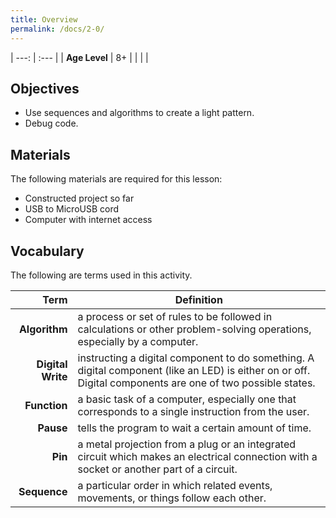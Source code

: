 ```yaml
---
title: Overview
permalink: /docs/2-0/
---
```


| ---: | :--- |
| **Age Level** | 8+ |
|   |   |

## Objectives
- Use sequences and algorithms to create a light pattern.
- Debug code.

## Materials
The following materials are required for this lesson:
- Constructed project so far
- USB to MicroUSB cord
- Computer with internet access

## Vocabulary
The following are terms used in this activity.

 Term | Definition
 ---: | --
**Algorithm**  |  a process or set of rules to be followed in calculations or other problem-solving operations, especially by a computer.
**Digital Write**  | instructing a digital component to do something. A digital component (like an LED) is either on or off. Digital components are one of two possible states.
**Function**  |  a basic task of a computer, especially one that corresponds to a single instruction from the user.
**Pause**  | tells the program to wait a certain amount of time.
**Pin**  | a metal projection from a plug or an integrated circuit which makes an electrical connection with a socket or another part of a circuit.
**Sequence**  |  a particular order in which related events, movements, or things follow each other.
